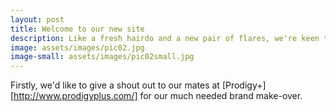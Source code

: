 ```yaml
---
layout: post
title: Welcome to our new site
description: Like a fresh hairdo and a new pair of flares, we're keen to show off our latest branding to the world.
image: assets/images/pic02.jpg
image-small: assets/images/pic02small.jpg
---
```


Firstly, we'd like to give a shout out to our mates at
[Prodigy+][http://www.prodigyplus.com/] for our much needed brand make-over.
